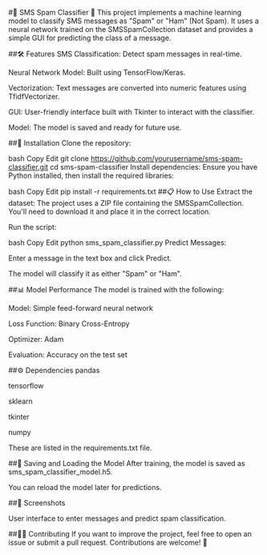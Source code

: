 #📱 SMS Spam Classifier 🤖
This project implements a machine learning model to classify SMS messages as "Spam" or "Ham" (Not Spam). It uses a neural network trained on the SMSSpamCollection dataset and provides a simple GUI for predicting the class of a message.

##🛠️ Features
SMS Classification: Detect spam messages in real-time.

Neural Network Model: Built using TensorFlow/Keras.

Vectorization: Text messages are converted into numeric features using TfidfVectorizer.

GUI: User-friendly interface built with Tkinter to interact with the classifier.

Model: The model is saved and ready for future use.

##📂 Installation
Clone the repository:

bash
Copy
Edit
git clone https://github.com/yourusername/sms-spam-classifier.git
cd sms-spam-classifier
Install dependencies: Ensure you have Python installed, then install the required libraries:

bash
Copy
Edit
pip install -r requirements.txt
##📋 How to Use
Extract the dataset: The project uses a ZIP file containing the SMSSpamCollection. You'll need to download it and place it in the correct location.

Run the script:

bash
Copy
Edit
python sms_spam_classifier.py
Predict Messages:

Enter a message in the text box and click Predict.

The model will classify it as either "Spam" or "Ham".

##📊 Model Performance
The model is trained with the following:

Model: Simple feed-forward neural network

Loss Function: Binary Cross-Entropy

Optimizer: Adam

Evaluation: Accuracy on the test set

##⚙️ Dependencies
pandas

tensorflow

sklearn

tkinter

numpy

These are listed in the requirements.txt file.

##💾 Saving and Loading the Model
After training, the model is saved as sms_spam_classifier_model.h5.

You can reload the model later for predictions.

##📸 Screenshots

User interface to enter messages and predict spam classification.

##🧑‍💻 Contributing
If you want to improve the project, feel free to open an issue or submit a pull request. Contributions are welcome! 🎉
